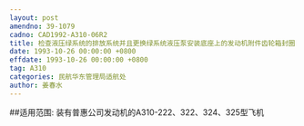 ```yaml
---
layout: post
amendno: 39-1079
cadno: CAD1992-A310-06R2
title: 检查液压绿系统的排放系统并且更换绿系统液压泵安装底座上的发动机附件齿轮箱封圈
date: 1993-10-26 00:00:00 +0800
effdate: 1993-10-26 00:00:00 +0800
tag: A310
categories: 民航华东管理局适航处
author: 姜春水
---
```


##适用范围:
装有普惠公司发动机的A310-222、322、324、325型飞机

